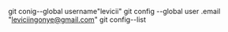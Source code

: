git conig--global username"levicii"
git config --global user .email "leviciingonye@gmail.com"
git config--list